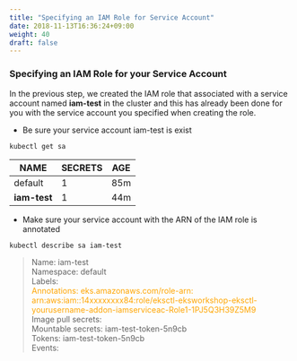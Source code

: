 ```yaml
---
title: "Specifying an IAM Role for Service Account"
date: 2018-11-13T16:36:24+09:00
weight: 40
draft: false
---
```


### Specifying an IAM Role for your Service Account

In the previous step, we created the IAM role that associated with a service account named **iam-test** in the cluster and this has already been done for you with the service account you specified when creating the role.

* Be sure your service account iam-test is exist

```
kubectl get sa
```

| NAME | SECRETS | AGE |
| ---- | ------- | --- |
| default | 1 | 85m |
| **iam-test** | 1 | 44m |

* Make sure your service account with the ARN of the IAM role is annotated

```
kubectl describe sa iam-test
```

> Name:                iam-test<br>Namespace:           default<br>Labels:              <none><br><span style="color:orange">Annotations:         eks.amazonaws.com/role-arn: arn:aws:iam::14xxxxxxxx84:role/eksctl-eksworkshop-eksctl-yourusername-addon-iamserviceac-Role1-1PJ5Q3H39Z5M9</span><br>Image pull secrets:  <none><br>Mountable secrets:   iam-test-token-5n9cb<br>Tokens:              iam-test-token-5n9cb<br>Events:              <none>
